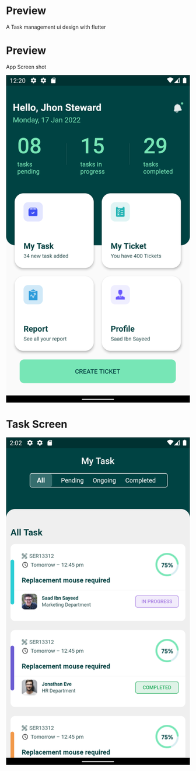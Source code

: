 # Preview
A Task management ui design with flutter


# Preview

App Screen shot


![alt text](/assets/screen1.png)

# Task Screen
![Working Demo](/assets/screen2.png)